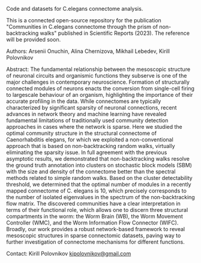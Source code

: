 Code and datasets for C.elegans connectome analysis.

This is a connected open-source repository for the publication "Communities in C.elegans connectome through the prism of non-backtracking walks" published in Scientific Reports (2023).
The reference will be provided soon.

Authors: Arsenii Onuchin, Alina Chernizova, Mikhail Lebedev, Kirill Polovnikov

Abstract:
The fundamental relationship between the mesoscopic structure of neuronal circuits and organismic functions they subserve is one of the major challenges in contemporary neuroscience. Formation
of structurally connected modules of neurons enacts the conversion from single-cell firing to largescale behaviour of an organism, highlighting the importance of their accurate profiling in the data.
While connectomes are typically characterized by significant sparsity of neuronal connections, recent advances in network theory and machine learning have revealed fundamental limitations of traditionally used community detection approaches in cases where the network is sparse. Here we
studied the optimal community structure in the structural connectome of Caenorhabditis elegans, for which we exploited a non-conventional approach that is based on non-backtracking random walks,
virtually eliminating the sparsity issue. In full agreement with the previous asymptotic results, we demonstrated that non-backtracking walks resolve the ground truth annotation into clusters on
stochastic block models (SBM) with the size and density of the connectome better than the spectral methods related to simple random walks. Based on the cluster detectability threshold, we determined
that the optimal number of modules in a recently mapped connectome of C. elegans is 10, which precisely corresponds to the number of isolated eigenvalues in the spectrum of the non-backtracking
flow matrix. The discovered communities have a clear interpretation in terms of their functional role, which allows one to discern three structural compartments in the worm: the Worm Brain (WB), the
Worm Movement Controller (WMC), and the Worm Information Flow Connector (WIFC). Broadly, our work provides a robust network-based framework to reveal mesoscopic structures in sparse
connectomic datasets, paving way to further investigation of connectome mechanisms for different functions.

Contact: 
Kirill Polovnikov
kipolovnikov@gmail.com
